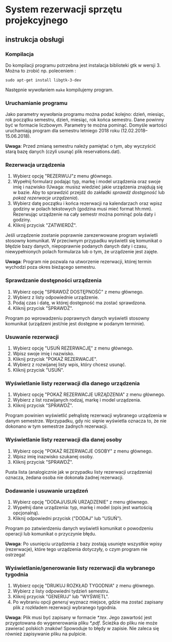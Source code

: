 # System rezerwacji sprzętu projekcyjnego #

## instrukcja obsługi ##

### Kompilacja ###
Do kompilacji programu potrzebna jest instalacja biblioteki gtk w wersji 3. Można to zrobić np. poleceniem :

`sudo apt-get install libgtk-3-dev`

Następnie wywołaniem `make` kompilujemy program.

### Uruchamianie programu ###
Jako parametry wywołania programu można podać kolejno: dzień, miesiąc, rok początku semestru, dzień, miesiąc, rok końca semestru. Dane powinny być w formacie liczbowym. Parametry te można pominąć. Domyśle wartości uruchamiają program dla semestru letniego 2018 roku (12.02.2018–15.06.2018). 

**Uwaga**: Przed zmianą semestru należy pamiętać o tym, aby wyczyścić starą bazę danych (czyli usunąć plik reservations.dat).

### Rezerwacja urządzenia ###
1. Wybierz opcję "REZERWUJ"z menu głównego.
1. Wypełnij formularz podając typ, markę i model urządzenia oraz swoje imię i nazwisko (Uwaga: musisz wiedzieć jakie urządzenia znajdują się w bazie. Aby to sprawdzić przejdź do zakładki *sprawdź dostępność* lub *pokaż rezerwacje urządzenia*).
1. Wybierz datę początku i końca rezerwacji na kalendarzach oraz wpisz godziny w polach tekstowych (godzina musi mieć format hh:mm). Rezerwując urządzenie na cały semestr można pominąć pola daty i godziny.
1. Kliknij przycisk "ZATWIERDŹ".

Jeśli urządzenie zostanie poprawnie zarezerwowane program wyświetli stosowny komunikat. W przeciwnym przypadku wyświetli się komunikat o błędzie bazy danych, niepoprawnie podanych danych daty i czasu, niewypełnionych polach formularza lub o tym, że urządzenie jest zajęte. 

**Uwaga**: Program nie pozwala na utworzenie rezerwacji, której termin wychodzi poza okres bieżącego semestru.

### Sprawdzanie dostępności urządzenia ###
1. Wybierz opcję "SPRAWDŹ DOSTĘPNOŚĆ" z menu głównego.
1. Wybierz z listy odpowiednie urządzenie.
1. Podaj czas i datę, w której dostępność ma zostać sprawdzona.
1. Kliknij przycisk "SPRAWDŹ".

Program po wprowadzeniu poprawnych danych wyświetli stosowny komunikat (urządzeni jest/nie jest dostępne w podanym terminie).

### Usuwanie rezerwacji ###
1. Wybierz opcję "USUŃ REZERWACJĘ" z menu głównego.
1. Wpisz swoje imię i nazwisko.
1. Kliknij przycisk "POKAŻ REZERWACJE".
1. Wybierz z rozwijanej listy wpis, który chcesz usunąć.
1. Kliknij przycisk "USUŃ".

### Wyświetlanie listy rezerwacji dla danego urządzenia ###
1. Wybierz opcję "POKAŻ REZERWACJE URZĄDZENIA" z menu głównego.
1. Wybierz z list rozwijanych rodzaj, markę i model urządzenia.
1. Kliknij przycisk "SPRAWDŹ".

Program powinien wyświetlić pełnąlistę rezerwacji wybranego urządzenia w danym semestrze. Wprzypadku, gdy nic sięnie wyświetla oznacza to, że nie dokonano w tym semestrze żadnych rezerwacji.

### Wyświetlanie listy rezerwacji dla danej osoby ###
1. Wybierz opcję "POKAŻ REZERWACJE OSOBY" z menu głównego.
1. Wpisz imię inazwisko szukanej osoby.
1. Kliknij przycisk "SPRAWDŹ".

Pusta lista (analogicznie jak w przypadku listy rezerwacji urządzenia) oznacza, żedana osoba nie dokonała żadnej rezerwacji.

### Dodawanie i usuwanie urządzeń ###
1. Wybierz opcję "DODAJ/USUŃ URZĄDZENIE" z menu głównego.
1. Wypełnij dane urządzenia: typ, markę i model (opis jest wartością opcjonalną).
1. Kliknij odpowiedni przycisk ("DODAJ" lub "USUŃ").

Program po zatwierdzeniu danych wyświetli komunikat o powodzeniu operacji lub komunikat o przyczynie błędu.

**Uwaga**: Po usunięciu urządzenia z bazy zostają usunięte wszystkie wpisy (rezerwacje), które tego urządzenia dotyczyły, o czym program nie ostrzega!

### Wyświetlanie/generowanie listy rezerwacji dla wybranego tygodnia ###
1. Wybierz opcję "DRUKUJ ROZKŁAD TYGODNIA" z menu głównego.
1. Wybierz z listy odpowiedni tydzień semestru.
1. Kliknij przycisk "GENERUJ" lub "WYŚWIETL".
1. Po wybraniu opcji *generuj* wyznacz miejsce, gdzie ma zostać zapisany plik z rozkładem rezerwacji wybranego tygodnia.

**Uwaga**: Plik musi być zapisany w formacie *\*.tex*. Jego zawartość jest przygotowana do wygenerowania pliku *\*.pdf*. Ścieżka do pliku nie może zawierać polskich znaków! Spowoduje to błędy w zapisie. Nie zaleca się również zapisywanie pliku na pulpicie.